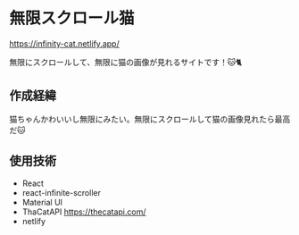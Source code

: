 # 無限スクロール猫
https://infinity-cat.netlify.app/

無限にスクロールして、無限に猫の画像が見れるサイトです！🐱🐈

## 作成経緯
猫ちゃんかわいいし無限にみたい。無限にスクロールして猫の画像見れたら最高だ🐱

## 使用技術
- React
- react-infinite-scroller
- Material UI
- ThaCatAPI https://thecatapi.com/
- netlify
